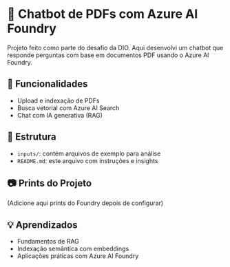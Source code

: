 # 🤖 Chatbot de PDFs com Azure AI Foundry

Projeto feito como parte do desafio da DIO. Aqui desenvolvi um chatbot que responde perguntas com base em documentos PDF usando o Azure AI Foundry.

## 🧠 Funcionalidades
- Upload e indexação de PDFs
- Busca vetorial com Azure AI Search
- Chat com IA generativa (RAG)

## 📂 Estrutura
- `inputs/`: contém arquivos de exemplo para análise
- `README.md`: este arquivo com instruções e insights

## 📷 Prints do Projeto
(Adicione aqui prints do Foundry depois de configurar)

## 💡 Aprendizados
- Fundamentos de RAG
- Indexação semântica com embeddings
- Aplicações práticas com Azure AI Foundry
